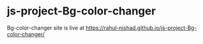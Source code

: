 # js-project-Bg-color-changer

Bg-color-changer site is live at https://rahul-nishad.github.io/js-project-Bg-color-changer/
